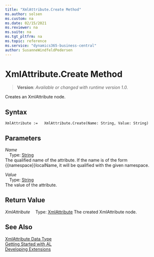 ```yaml
---
title: "XmlAttribute.Create Method"
ms.author: solsen
ms.custom: na
ms.date: 02/15/2021
ms.reviewer: na
ms.suite: na
ms.tgt_pltfrm: na
ms.topic: reference
ms.service: "dynamics365-business-central"
author: SusanneWindfeldPedersen
---
```

[//]: # (START>DO_NOT_EDIT)
[//]: # (IMPORTANT:Do not edit any of the content between here and the END>DO_NOT_EDIT.)
[//]: # (Any modifications should be made in the .xml files in the ModernDev repo.)
# XmlAttribute.Create Method
> **Version**: _Available or changed with runtime version 1.0._

Creates an XmlAttribute node.


## Syntax
```
XmlAttribute :=   XmlAttribute.Create(Name: String, Value: String)
```
## Parameters
*Name*  
&emsp;Type: [String](../string/string-data-type.md)  
The qualified name of the attribute. If the name is of the form {{namespace}}localName, it will be qualified with the given namespace.
        
*Value*  
&emsp;Type: [String](../string/string-data-type.md)  
The value of the attribute.  


## Return Value
*XmlAttribute*
&emsp;Type: [XmlAttribute](xmlattribute-data-type.md)
The created XmlAttribute node.


[//]: # (IMPORTANT: END>DO_NOT_EDIT)
## See Also
[XmlAttribute Data Type](xmlattribute-data-type.md)  
[Getting Started with AL](../../devenv-get-started.md)  
[Developing Extensions](../../devenv-dev-overview.md)